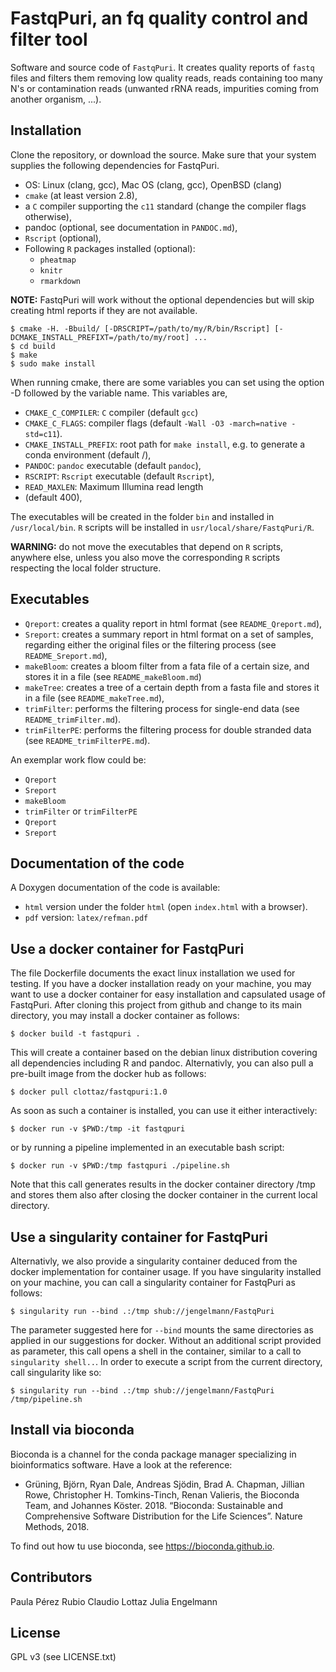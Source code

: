 FastqPuri, an fq quality control and filter tool 
=========

Software and source code of `FastqPuri`. It creates quality 
reports of `fastq` files and filters them removing low quality 
reads, reads containing too many N's or contamination reads 
(unwanted rRNA reads, impurities coming from another organism, ...).


## Installation

Clone the repository, or download the source. Make sure that 
your system supplies the following dependencies for FastqPuri.

- OS: Linux (clang, gcc), Mac OS (clang, gcc), OpenBSD (clang)
- `cmake` (at least version 2.8), 
- a `C` compiler supporting the `c11` standard 
  (change the compiler flags otherwise),
- pandoc (optional, see documentation in `PANDOC.md`),
- `Rscript` (optional),
- Following `R` packages installed (optional):
   * `pheatmap`
   * `knitr`
   * `rmarkdown`

**NOTE:**  FastqPuri will work without the optional dependencies 
but will skip creating html reports if they are not available.

```
$ cmake -H. -Bbuild/ [-DRSCRIPT=/path/to/my/R/bin/Rscript] [-DCMAKE_INSTALL_PREFIXT=/path/to/my/root] ... 
$ cd build 
$ make 
$ sudo make install  
```

When running cmake, there are some variables you can set 
using the option -D followed by the variable name. This variables are, 

- `CMAKE_C_COMPILER`: `C` compiler (default `gcc`)
- `CMAKE_C_FLAGS`: compiler flags (default `-Wall -O3 -march=native -std=c11`).
- `CMAKE_INSTALL_PREFIX`: root path for `make install`, e.g. to generate a conda
  environment (default /),
- `PANDOC`: `pandoc` executable (default `pandoc`),
- `RSCRIPT`: `Rscript` executable (default `Rscript`),
- `READ_MAXLEN`: Maximum Illumina read length
- (default 400),

The executables will be created in the folder `bin` and installed in `/usr/local/bin`. 
`R` scripts will be installed in `usr/local/share/FastqPuri/R`. 

**WARNING:** do not move the executables that depend on `R` scripts, 
anywhere else, unless you also move the corresponding `R` scripts respecting
the local folder structure. 


## Executables

* `Qreport`: creates a quality report in html format (see `README_Qreport.md`),
* `Sreport`: creates a summary report in html format on a set of samples, 
   regarding either the original files or the filtering process
   (see `README_Sreport.md`),
* `makeBloom`: creates a  bloom filter from a fata file of a certain size,
   and stores it in a file (see `README_makeBloom.md`)
* `makeTree`: creates a tree of a certain depth from a fasta file and stores
 it in a file (see `README_makeTree.md`),
* `trimFilter`: performs the filtering process for single-end data 
   (see `README_trimFilter.md`).
* `trimFilterPE`: performs the filtering process for double stranded data 
   (see `README_trimFilterPE.md`).

An exemplar work flow could be:

* `Qreport`
* `Sreport`
* `makeBloom`
* `trimFilter` or `trimFilterPE`
* `Qreport`
* `Sreport`

## Documentation of the code

A Doxygen documentation of the code is available: 
- `html` version under the folder `html` (open `index.html` with a browser).
- `pdf` version: `latex/refman.pdf`

## Use a docker container for FastqPuri

The file Dockerfile documents the exact linux installation we used for
testing. If you have a docker installation ready on your machine, you
may want to use a docker container for easy installation and
capsulated usage of FastqPuri. After cloning this project from github
and change to its main directory, you may install a docker container
as follows:

```
$ docker build -t fastqpuri .
```

This will create a container based on the debian linux distribution
covering all dependencies including R and pandoc. Alternativly, you
can also pull a pre-built image from the docker hub as follows:

```
$ docker pull clottaz/fastqpuri:1.0
```

As soon as such a container is installed, you can use it either
interactively:

```
$ docker run -v $PWD:/tmp -it fastqpuri
```

or by running a pipeline implemented in an executable bash script:

```
$ docker run -v $PWD:/tmp fastqpuri ./pipeline.sh
```

Note that this call generates results in the docker container
directory /tmp and stores them also after closing the docker container
in the current local directory.

## Use a singularity container for FastqPuri

Alternativly, we also provide a singularity container deduced from the
docker implementation for container usage. If you have singularity
installed on your machine, you can call a singularity container for
FastqPuri as follows:

```
$ singularity run --bind .:/tmp shub://jengelmann/FastqPuri
```

The parameter suggested here for `--bind` mounts the same directories
as applied in our suggestions for docker. Without an additional script
provided as parameter, this call opens a shell in the container,
similar to a call to `singularity shell..`. In order to execute a
script from the current directory, call singularity like so:

```
$ singularity run --bind .:/tmp shub://jengelmann/FastqPuri /tmp/pipeline.sh
```

## Install via bioconda

Bioconda is a channel for the conda package manager specializing in
bioinformatics software. Have a look at the reference:

* Grüning, Björn, Ryan Dale, Andreas Sjödin, Brad A. Chapman, Jillian
  Rowe, Christopher H. Tomkins-Tinch, Renan Valieris, the Bioconda
  Team, and Johannes Köster. 2018. “Bioconda: Sustainable and
  Comprehensive Software Distribution for the Life Sciences”. Nature
  Methods, 2018.

To find out how tu use bioconda, see https://bioconda.github.io.



## Contributors

Paula Pérez Rubio
Claudio Lottaz
Julia Engelmann 

## License

GPL v3 (see LICENSE.txt)
